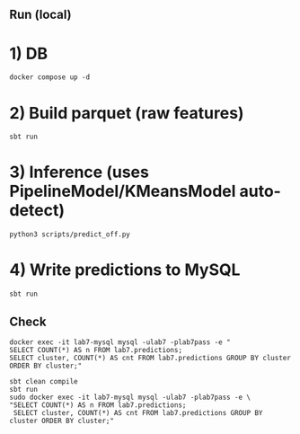 ## Run (local)
# 1) DB
```
docker compose up -d

```
# 2) Build parquet (raw features)
```
sbt run

```
# 3) Inference (uses PipelineModel/KMeansModel auto-detect)
```
python3 scripts/predict_off.py

```
# 4) Write predictions to MySQL
```
sbt run
```
## Check
```
docker exec -it lab7-mysql mysql -ulab7 -plab7pass -e "
SELECT COUNT(*) AS n FROM lab7.predictions;
SELECT cluster, COUNT(*) AS cnt FROM lab7.predictions GROUP BY cluster ORDER BY cluster;"
```


```
sbt clean compile
sbt run
sudo docker exec -it lab7-mysql mysql -ulab7 -plab7pass -e \
"SELECT COUNT(*) AS n FROM lab7.predictions;
 SELECT cluster, COUNT(*) AS cnt FROM lab7.predictions GROUP BY cluster ORDER BY cluster;"
```
